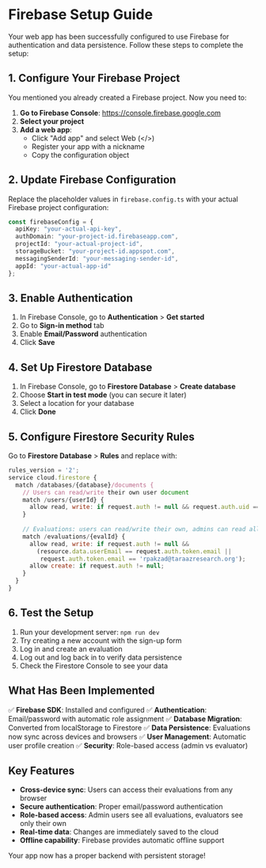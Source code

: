 # Firebase Setup Guide

Your web app has been successfully configured to use Firebase for authentication and data persistence. Follow these steps to complete the setup:

## 1. Configure Your Firebase Project

You mentioned you already created a Firebase project. Now you need to:

1. **Go to Firebase Console**: https://console.firebase.google.com
2. **Select your project**
3. **Add a web app**:
   - Click "Add app" and select Web (</>) 
   - Register your app with a nickname
   - Copy the configuration object

## 2. Update Firebase Configuration

Replace the placeholder values in `firebase.config.ts` with your actual Firebase project configuration:

```typescript
const firebaseConfig = {
  apiKey: "your-actual-api-key",
  authDomain: "your-project-id.firebaseapp.com", 
  projectId: "your-actual-project-id",
  storageBucket: "your-project-id.appspot.com",
  messagingSenderId: "your-messaging-sender-id",
  appId: "your-actual-app-id"
};
```

## 3. Enable Authentication

1. In Firebase Console, go to **Authentication** > **Get started**
2. Go to **Sign-in method** tab
3. Enable **Email/Password** authentication
4. Click **Save**

## 4. Set Up Firestore Database

1. In Firebase Console, go to **Firestore Database** > **Create database**
2. Choose **Start in test mode** (you can secure it later)
3. Select a location for your database
4. Click **Done**

## 5. Configure Firestore Security Rules

Go to **Firestore Database** > **Rules** and replace with:

```javascript
rules_version = '2';
service cloud.firestore {
  match /databases/{database}/documents {
    // Users can read/write their own user document
    match /users/{userId} {
      allow read, write: if request.auth != null && request.auth.uid == userId;
    }
    
    // Evaluations: users can read/write their own, admins can read all
    match /evaluations/{evalId} {
      allow read, write: if request.auth != null && 
        (resource.data.userEmail == request.auth.token.email || 
         request.auth.token.email == 'rpakzad@taraazresearch.org');
      allow create: if request.auth != null;
    }
  }
}
```

## 6. Test the Setup

1. Run your development server: `npm run dev`
2. Try creating a new account with the sign-up form
3. Log in and create an evaluation
4. Log out and log back in to verify data persistence
5. Check the Firestore Console to see your data

## What Has Been Implemented

✅ **Firebase SDK**: Installed and configured
✅ **Authentication**: Email/password with automatic role assignment
✅ **Database Migration**: Converted from localStorage to Firestore
✅ **Data Persistence**: Evaluations now sync across devices and browsers
✅ **User Management**: Automatic user profile creation
✅ **Security**: Role-based access (admin vs evaluator)

## Key Features

- **Cross-device sync**: Users can access their evaluations from any browser
- **Secure authentication**: Proper email/password authentication
- **Role-based access**: Admin users see all evaluations, evaluators see only their own
- **Real-time data**: Changes are immediately saved to the cloud
- **Offline capability**: Firebase provides automatic offline support

Your app now has a proper backend with persistent storage!